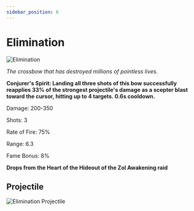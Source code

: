 ```yaml
---
sidebar_position: 6
---
```


# Elimination

![Elimination](https://vwiki.valorserver.com/api/item/picture/elimination)

<i>The crossbow that has destroyed millions of pointless lives.</i>

**Conjurer's Spirit: Landing all three shots of this bow successfully reapplies 33% of the strongest projectile's damage as a scepter blast toward the cursor, hitting up to 4 targets. 0.6s cooldown.**

Damage: 200-350

Shots: 3

Rate of Fire: 75%

Range: 6.3

Fame Bonus: 8%

**Drops from the Heart of the Hideout of the Zol Awakening raid**

## Projectile

![Elimination Projectile](https://cdn.discordapp.com/attachments/1160376179996496013/1187706724837236827/normal_ar_blade.gif?ex=6597dd15&is=65856815&hm=2c0ca6f70582a783a7349b43cd5672ba9fe8d094f8b45bbdc9d68e56e55e6b05&)
